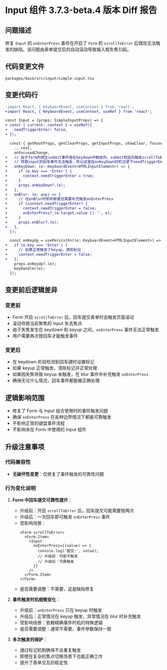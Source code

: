 # Input 组件 3.7.3-beta.4 版本 Diff 报告

## 问题描述

修复 `Input` 的 `onEnterPress` 事件在开启了 `Form` 的 `scrollToError` 后偶现无法触发的缺陷。该问题由表单提交后的自动滚动导致输入框失焦引起。

## 代码变更文件

`packages/base/src/input/simple-input.tsx`

## 变更代码行

```diff
-import React, { KeyboardEvent, useContext } from 'react';
+import React, { KeyboardEvent, useContext, useRef } from 'react';

const Input = (props: SimpleInputProps) => {
+ const { current: context } = useRef({
+   needTriggerEnter: false,
+ });

  const { getRootProps, getClearProps, getInputProps, showClear, focused, disabled } = useInput({
    ...rest,
    onFocusedChange,
+   // 由于form的原生submit事件是在keydown中触发的，submit校验后触发scrollToError会导致当前焦点的input立即失焦
+   // 导致input的回车事件无法触发，所以这里在onKeyDown时机记录下needTriggerEnter标志
+   onKeyDown: (e: KeyboardEvent<HTMLInputElement>) => {
+     if (e.key === 'Enter') {
+       context.needTriggerEnter = true;
+     }
+     props.onKeyDown?.(e);
+   },
+   onBlur: (e: any) => {
+     // 在onBlur时机判断是否需要补充触发onEnterPress
+     if (context.needTriggerEnter) {
+       context.needTriggerEnter = false;
+       onEnterPress?.(e.target.value || '', e);
+     }
+     props.onBlur?.(e);
+   },
  });

  const onKeyUp = usePersistFn((e: KeyboardEvent<HTMLInputElement>) => {
+   if (e.key === 'Enter') {
+     // 如果正常触发了keyup，清除标记
+     context.needTriggerEnter = false;
+   };
    props.onKeyUp?.(e);
    keyHandler(e);
  });
```

## 变更前后逻辑差异

### 变更前
- Form 开启 `scrollToError` 后，回车提交表单时会触发页面滚动
- 滚动导致当前聚焦的 Input 失去焦点
- 由于失焦发生在 keydown 和 keyup 之间，`onEnterPress` 事件无法正常触发
- 用户需要再次按回车才能触发事件

### 变更后
- 在 keydown 阶段检测到回车键时设置标记
- 如果 keyup 正常触发，清除标记并正常处理
- 如果因失焦导致 keyup 未触发，在 blur 事件中补充触发 `onEnterPress`
- 确保无论什么情况，回车事件都能被正确处理

## 逻辑影响范围
- 修复了 Form 与 Input 组合使用时的事件触发问题
- 确保 `onEnterPress` 在各种边界情况下都能可靠触发
- 不影响正常的键盘事件流程
- 不影响未在 Form 中使用的 Input 组件

## 升级注意事项

### 代码兼容性
- **无破坏性变更**：仅修复了事件触发的可靠性问题

### 行为变化说明

1. **Form 中回车提交可靠性提升**：
   - 升级前：开启 `scrollToError` 后，回车提交可能需要按两次
   - 升级后：一次回车即可触发 `onEnterPress` 事件
   - 受影响场景：
     ```tsx
     <Form scrollToError>
       <Form.Item>
         <Input 
           onEnterPress={(value) => {
             console.log('提交:', value);
             // 升级前：可能不触发
             // 升级后：可靠触发
           }}
         />
       </Form.Item>
     </Form>
     ```
   - 是否需要调整：不需要，这是缺陷修复

2. **事件触发时机细微变化**：
   - 升级前：`onEnterPress` 只在 keyup 时触发
   - 升级后：正常情况在 keyup 触发，异常情况在 blur 时补充触发
   - 受影响场景：依赖精确事件时机的特殊逻辑
   - 是否需要调整：通常不需要，事件参数保持一致

3. **多次触发的保护**：
   - 通过标记机制确保不会重复触发
   - 即使在复杂的焦点切换场景下也能正确工作
   - 提升了表单交互的稳定性